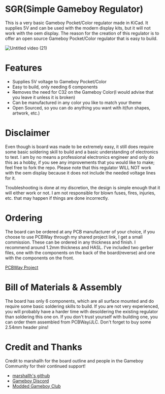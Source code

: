 # SGR(Simple Gameboy Regulator)
This is a very basic Gameboy Pocket/Color regulator made in KiCad. It supplies 5V and can be used with the modern display kits, but it will not work with the oem display. The reason for the creation of this regulator is to offer an open source Gameboy Pocket/Color regulator that is easy to build.


![Untitled video (21)](https://github.com/user-attachments/assets/a34c740e-4f79-4459-b638-8cd08269bb21)




# Features
- Supplies 5V voltage to Gameboy Pocket/Color
- Easy to build, only needing 6 components
- Removes the need for C32 on the Gameboy Color(I would advise that you leave it unless it is broken)
- Can be manufactured in any color you like to match your theme
- Open Sourced, so you can do anything you want with it(fun shapes, artwork, etc.)

# Disclaimer
Even though is board was made to be extremely easy, it still does require some basic soldering skill to build and a basic understanding of electronics to test. I am by no means a professional electronics engineer and only do this as a hobby, if you see any improvements that you would like to make; feel free to fork the repo. Please note that this regulator WILL NOT work with the oem display because it does not include the needed voltage lines for it.

Troubleshooting is done at my discretion, the design is simple enough that it will either work or not. I am not responsible for blown fuses, fires, injuries, etc. that may happen if things are done incorrectly.

# Ordering
The board can be ordered at any PCB manufacturer of your choice, if you choose to use PCBWay through my shared project link, I get a small commission. These can be ordered in any thickness and finish. I recommend around 1.2mm thickness and HASL. I've included two gerber files, one with the components on the back of the board(reverse) and one with the components on the front.

[PCBWay Project](https://www.pcbway.com/project/shareproject/SGR_Simple_Gameboy_Regulator_e071975c.html)

# Bill of Materials & Assembly
The board has only 6 components, which are all surface mounted and do require some basic soldering skills to build. If you are not very experienced, you will probably have a harder time with desoldering the existing regulator than soldering this one on. If you don't trust yourself with building one, you can order them assembled from PCBWay/JLC. Don't forget to buy some 2.54mm header pins!

# Credit and Thanks

Credit to marshallh for the board outline and people in the Gameboy Community for their continued support!

- [marshallh's github](https://github.com/marshallh/gbpp/tree/main)
- [Gameboy Discord](https://discord.gg/xywcXQVD)
- [Modded Gameboy Club](https://discord.gg/79MY8BsW)
